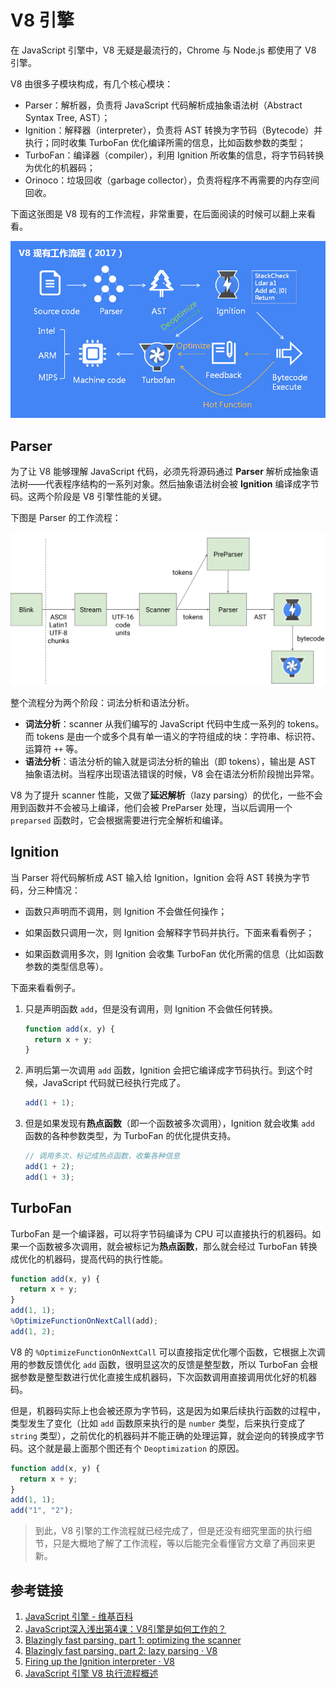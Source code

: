 # V8 引擎

在 JavaScript 引擎中，V8 无疑是最流行的，Chrome 与 Node.js 都使用了 V8 引擎。

V8 由很多子模块构成，有几个核心模块：

* Parser：解析器，负责将 JavaScript 代码解析成抽象语法树（Abstract Syntax Tree, AST）；
* Ignition：解释器（interpreter），负责将 AST 转换为字节码（Bytecode）并执行；同时收集 TurboFan 优化编译所需的信息，比如函数参数的类型；
* TurboFan：编译器（compiler），利用 Ignition 所收集的信息，将字节码转换为优化的机器码；
* Orinoco：垃圾回收（garbage collector），负责将程序不再需要的内存空间回收。

下面这张图是 V8 现有的工作流程，非常重要，在后面阅读的时候可以翻上来看看。

![v8 工作流程](./img/0003/v8-work-flow.png)

## Parser

为了让 V8 能够理解 JavaScript 代码，必须先将源码通过 **Parser** 解析成抽象语法树——代表程序结构的一系列对象。然后抽象语法树会被 **Ignition** 编译成字节码。这两个阶段是 V8 引擎性能的关键。

下图是 Parser 的工作流程：

![parser](./img/0003/parser.svg)

整个流程分为两个阶段：词法分析和语法分析。

* **词法分析**：scanner 从我们编写的 JavaScript 代码中生成一系列的 tokens。而 tokens 是由一个或多个具有单一语义的字符组成的块：字符串、标识符、运算符 `++` 等。
* **语法分析**：语法分析的输入就是词法分析的输出（即 tokens），输出是 AST 抽象语法树。当程序出现语法错误的时候，V8 会在语法分析阶段抛出异常。

V8 为了提升 scanner 性能，又做了**延迟解析**（lazy parsing）的优化，一些不会用到函数并不会被马上编译，他们会被 PreParser 处理，当以后调用一个 `preparsed` 函数时，它会根据需要进行完全解析和编译。

## Ignition

当 Parser 将代码解析成 AST 输入给 Ignition，Ignition 会将 AST 转换为字节码，分三种情况：

* 函数只声明而不调用，则 Ignition 不会做任何操作；

* 如果函数只调用一次，则 Ignition 会解释字节码并执行。下面来看看例子；
* 如果函数调用多次，则 Ignition 会收集 TurboFan 优化所需的信息（比如函数参数的类型信息等）。

下面来看看例子。

1. 只是声明函数 `add`，但是没有调用，则 Ignition 不会做任何转换。

   ```js
   function add(x, y) {
     return x + y;
   }
   ```

2. 声明后第一次调用 `add` 函数，Ignition 会把它编译成字节码执行。到这个时候，JavaScript 代码就已经执行完成了。

   ```js
   add(1 + 1);
   ```

3. 但是如果发现有**热点函数**（即一个函数被多次调用），Ignition 就会收集 `add` 函数的各种参数类型，为 TurboFan 的优化提供支持。

   ```js
   // 调用多次，标记成热点函数，收集各种信息
   add(1 + 2);
   add(1 + 3);
   ```

## TurboFan

TurboFan 是一个编译器，可以将字节码编译为 CPU 可以直接执行的机器码。如果一个函数被多次调用，就会被标记为**热点函数**，那么就会经过 TurboFan 转换成优化的机器码，提高代码的执行性能。

```js
function add(x, y) {
  return x + y;
}
add(1, 1);
%OptimizeFunctionOnNextCall(add);
add(1, 2);
```

V8 的 `%OptimizeFunctionOnNextCall` 可以直接指定优化哪个函数，它根据上次调用的参数反馈优化 `add` 函数，很明显这次的反馈是整型数，所以 TurboFan 会根据参数是整型数进行优化直接生成机器码，下次函数调用直接调用优化好的机器码。

但是，机器码实际上也会被还原为字节码，这是因为如果后续执行函数的过程中，类型发生了变化（比如 `add` 函数原来执行的是 `number` 类型，后来执行变成了 `string` 类型），之前优化的机器码并不能正确的处理运算，就会逆向的转换成字节码。这个就是最上面那个图还有个 `Deoptimization` 的原因。

```js
function add(x, y) {
  return x + y;
}
add(1, 1);
add("1", "2");
```

> 到此，V8 引擎的工作流程就已经完成了，但是还没有细究里面的执行细节，只是大概地了解了工作流程，等以后能完全看懂官方文章了再回来更新。

## 参考链接

1. [JavaScript 引擎 - 维基百科](https://zh.wikipedia.org/wiki/JavaScript%E5%BC%95%E6%93%8E)
2. [JavaScript深入浅出第4课：V8引擎是如何工作的？](https://blog.fundebug.com/2019/07/16/how-does-v8-work/)
3. [Blazingly fast parsing, part 1: optimizing the scanner](https://v8.dev/blog/scanner)
4. [Blazingly fast parsing, part 2: lazy parsing · V8](https://v8.dev/blog/preparser)
5. [Firing up the Ignition interpreter · V8](https://v8.dev/blog/ignition-interpreter)
6. [JavaScript 引擎 V8 执行流程概述](https://mp.weixin.qq.com/s/t__Jqzg1rbTlsCHXKMwh6A)

